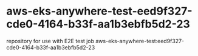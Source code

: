 # aws-eks-anywhere-test-eed9f327-cde0-4164-b33f-aa1b3ebfb5d2-23
repository for use with E2E test job aws-eks-anywhere-test:eed9f327-cde0-4164-b33f-aa1b3ebfb5d2-23
